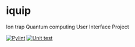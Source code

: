 # iquip
Ion trap Quantum computing User Interface Project

[![Pylint](https://github.com/snu-quiqcl/iquip/actions/workflows/pylint.yml/badge.svg)](https://github.com/snu-quiqcl/iquip/actions/workflows/pylint.yml)
[![Unit test](https://github.com/snu-quiqcl/iquip/actions/workflows/unittest.yml/badge.svg)](https://github.com/snu-quiqcl/iquip/actions/workflows/unittest.yml)
